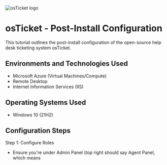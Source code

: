  
<img src="https://i.imgur.com/Clzj7Xs.png" alt="osTicket logo"/>
  

  <h1>osTicket - Post-Install Configuration</h1>
  This tutorial outlines the post-install configuration of the open-source help desk ticketing system osTicket.<br />



<h2>Environments and Technologies Used</h2>

- Microsoft Azure (Virtual Machines/Compute)
- Remote Desktop
- Internet Information Services (IIS)

<h2>Operating Systems Used </h2>

- Windows 10</b> (21H2)



<h2>Configuration Steps</h2>


Step 1: Configure Roles

- Ensure you're under Admin Panel (top right should say Agent Panel, which means 
